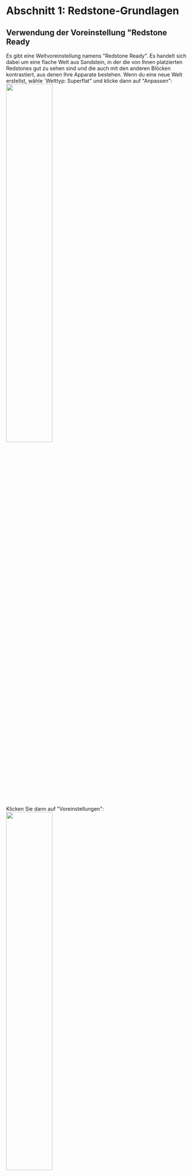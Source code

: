# Abschnitt 1: Redstone-Grundlagen

## Verwendung der Voreinstellung "Redstone Ready

Es gibt eine Weltvoreinstellung namens "Redstone Ready". Es handelt sich dabei um eine flache Welt aus Sandstein, in der die von Ihnen platzierten Redstones gut zu sehen sind und die auch mit den anderen Blöcken kontrastiert, aus denen Ihre Apparate bestehen. Wenn du eine neue Welt erstellst, wähle `Welttyp: Superflat" und klicke dann auf "Anpassen":
<img src="images/section_1/redstone-ready-1.png" style="width:50%">

Klicken Sie dann auf "Voreinstellungen":
<img src="images/section_1/redstone-ready-2.png" style="width:50%">

Wählen Sie dann `Redstone Ready`:
<img src="images/section_1/redstone-ready-3.png" style="width:50%">

## Grundlagen des Redstone-Schaltkreises

Redstone in Minecraft ist ein bisschen wie Elektrizität im echten Leben. Eine Redstone-Quelle überträgt Energie durch Redstone-Staub (oder Repeater) und kann verwendet werden, um andere Blöcke mit Strom zu versorgen. Zum Beispiel kann ein Hebel in der Position ON eine Redstone-Lampe mit Strom versorgen:
<img src="images/section_1/simple_lamp.png" style="width:50%">

Redstone-Staub (auch Redstone-Draht genannt) kann auch einzelne Blöcke überbrücken und trotzdem Strom übertragen - auch Redstone-Strom genannt:
<img src="images/section_1/going_over_block.png" style="width:50%">

Ein Hebel, der direkt auf einen Block gelegt wird, versorgt den Block selbst mit Strom, und Redstone-Draht kann Strom vom Block zu einer Lampe leiten:
<img src="images/section_1/switch_on_block.png" style="width:50%">

Rotsteinfackeln sind eine permanente Quelle für Rotsteinstrom; sie sind immer eingeschaltet und versorgen immer den angrenzenden Rotsteindraht:
<img src="images/section_1/torch_not_lever.png" style="width:50%">

Eine Rotsteinfackel kann auch an der Seite eines Blocks platziert werden. Der angrenzende rote Steinstaub wird ebenfalls mit Energie versorgt:
<img src="images/section_1/torch_on_block.png" style="width:50%">

Der Redstone-Strom erlischt nach 15 Blöcken mit Redstone-Staub. Durch das Aufstellen eines Repeaters (der das Signal _wiederholt_) kann eine Stromquelle auch weiter entfernte Blöcke erreichen:
<img src="images/section_1/repeater.png" style="width:50%">

Um Strom nach oben zu leiten, muss man eine Treppe bauen und den nach oben gehenden Redstone-Staub anschließen:
<img src="images/section_1/stairs.png" style="width:50%">

Nachdem Sie nun einige der Grundlagen von Redstone kennengelernt haben, können Sie mit den Interaktionen zwischen Redstone und Blöcken weiter experimentieren. Du könntest zum Beispiel versuchen, Repeater neben Blöcken zu platzieren und sehen, wie sich der Strom verhält.

Redstone-Fackeln werden "ausgeschaltet", wenn der daran befestigte Block eingeschaltet wird. In der folgenden Abbildung wird der Strom der Rotsteinfackel zu dem Steinblock geleitet, an dem die Fackel befestigt ist, wenn der Hebel eingeschaltet wird. Da der Block, an dem die Rotsteinfackel befestigt ist, nun mit Strom versorgt wird, wird die Fackel ausgeschaltet:
<img src="images/section_1/Redstone_torch_turned_off.png" style="width:50%">

## Redstone kann auch verwendet werden, um Geräte wie die folgenden zu betreiben

Spender, der per Knopfdruck betrieben wird. Der Spender kann mit jedem beliebigen Material gefüllt werden - z.B. Pfeile, Diamanten, etc:
<img src="images/section_1/Dispenser.png" style="width:50%">

Klebekolben, der durch einen Hebel angetrieben wird:
<img src="images/section_1/Piston.png" style="width:50%">

Durch Druckplatte angetriebene Tür:
<img src="images/section_1/Door.png" style="width:50%">

Angetriebene Schienen mit Hebeln:
<img src="images/section_1/Powered_Rails.png" style="width:50%">

Sie können diese Elemente auch kombinieren, um komplexere Vorrichtungen zu bauen:
<img src="images/section_1/redstone_contraption.png" style="width:50%">
